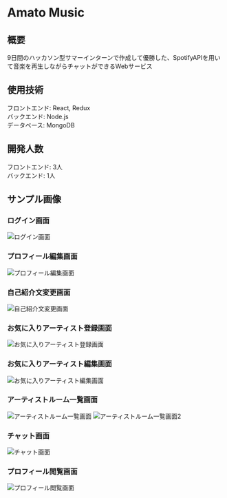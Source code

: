# Amato Music

## 概要
9日間のハッカソン型サマーインターンで作成して優勝した、SpotifyAPIを用いて音楽を再生しながらチャットができるWebサービス

## 使用技術
フロントエンド: React, Redux  
バックエンド: Node.js  
データベース: MongoDB

## 開発人数
フロントエンド: 3人  
バックエンド: 1人  

## サンプル画像

### ログイン画面
![ログイン画面](https://github.com/yujialves/amato-music/blob/images/images/login.jpg)

### プロフィール編集画面
![プロフィール編集画面](https://github.com/yujialves/amato-music/blob/images/images/profile-change.jpg)

### 自己紹介文変更画面
![自己紹介文変更画面](https://github.com/yujialves/amato-music/blob/images/images/intro.jpg)

### お気に入りアーティスト登録画面
![お気に入りアーティスト登録画面](https://github.com/yujialves/amato-music/blob/images/images/register-artist.jpg)

### お気に入りアーティスト編集画面
![お気に入りアーティスト編集画面](https://github.com/yujialves/amato-music/blob/images/images/edit-artist.jpg)

### アーティストルーム一覧画面
![アーティストルーム一覧画面](https://github.com/yujialves/amato-music/blob/images/images/artist.jpg)
![アーティストルーム一覧画面2](https://github.com/yujialves/amato-music/blob/images/images/artist2.jpg)

### チャット画面
![チャット画面](https://github.com/yujialves/amato-music/blob/images/images/chat.jpg)

### プロフィール閲覧画面
![プロフィール閲覧画面](https://github.com/yujialves/amato-music/blob/images/images/profile.jpg)
